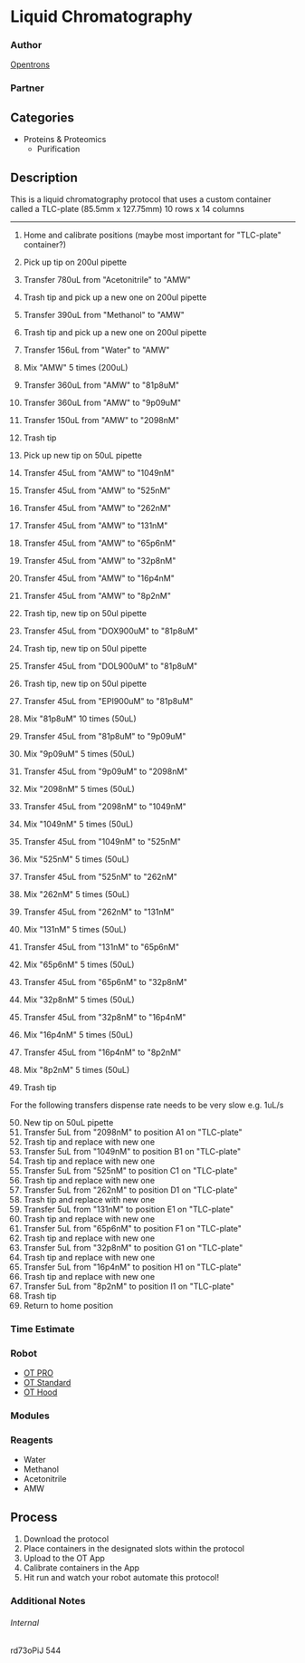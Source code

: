 # Liquid Chromatography

### Author
[Opentrons](https://opentrons.com/)

### Partner

## Categories
* Proteins & Proteomics
	* Purification

## Description
This is a liquid chromatography protocol that uses a custom container called a TLC-plate (85.5mm x 127.75mm) 10 rows x 14 columns
___
1. Home and calibrate positions (maybe most important for "TLC-plate" container?)
2. Pick up tip on 200ul pipette
3. Transfer 780uL from "Acetonitrile" to "AMW"
4. Trash tip and pick up a new one on 200ul pipette
5. Transfer 390uL from "Methanol" to "AMW"
6. Trash tip and pick up a new one on 200ul pipette
7. Transfer 156uL from "Water" to "AMW"
8. Mix "AMW" 5 times (200uL)
9. Transfer 360uL from "AMW" to "81p8uM"
10. Transfer 360uL from "AMW" to "9p09uM"
11. Transfer 150uL from "AMW" to "2098nM"
12. Trash tip

13. Pick up new tip on 50uL pipette
14. Transfer 45uL from "AMW" to "1049nM"
15. Transfer 45uL from "AMW" to "525nM"
16. Transfer 45uL from "AMW" to "262nM"
17. Transfer 45uL from "AMW" to "131nM"
18. Transfer 45uL from "AMW" to "65p6nM"
19. Transfer 45uL from "AMW" to "32p8nM"
20. Transfer 45uL from "AMW" to "16p4nM"
21. Transfer 45uL from "AMW" to "8p2nM"
22. Trash tip, new tip on 50ul pipette
23. Transfer 45uL from "DOX900uM" to "81p8uM"
24. Trash tip, new tip on 50ul pipette
25. Transfer 45uL from "DOL900uM" to "81p8uM"
26. Trash tip, new tip on 50ul pipette
27. Transfer 45uL from "EPI900uM" to "81p8uM"
28. Mix "81p8uM" 10 times (50uL)
29. Transfer 45uL from "81p8uM" to "9p09uM"
30. Mix "9p09uM" 5 times (50uL)
31. Transfer 45uL from "9p09uM" to "2098nM"
32. Mix "2098nM" 5 times (50uL)
33. Transfer 45uL from "2098nM" to "1049nM"
34. Mix "1049nM" 5 times (50uL)
35. Transfer 45uL from "1049nM" to "525nM"
36. Mix "525nM" 5 times (50uL)
37. Transfer 45uL from "525nM" to "262nM"
38. Mix "262nM" 5 times (50uL)
39. Transfer 45uL from "262nM" to "131nM"
40. Mix "131nM" 5 times (50uL)
41. Transfer 45uL from "131nM" to "65p6nM"
42. Mix "65p6nM" 5 times (50uL)
43. Transfer 45uL from "65p6nM" to "32p8nM"
44. Mix "32p8nM" 5 times (50uL)
45. Transfer 45uL from "32p8nM" to "16p4nM"
46. Mix "16p4nM" 5 times (50uL)
47. Transfer 45uL from "16p4nM" to "8p2nM"
48. Mix "8p2nM" 5 times (50uL)
49. Trash tip

For the following transfers dispense rate needs to be very slow e.g. 1uL/s

50. New tip on 50uL pipette
51. Transfer 5uL from "2098nM" to position A1 on "TLC-plate"
52. Trash tip and replace with new one
53. Transfer 5uL from "1049nM" to position B1 on "TLC-plate"
54. Trash tip and replace with new one
55. Transfer 5uL from "525nM" to position C1 on "TLC-plate"
56. Trash tip and replace with new one
57. Transfer 5uL from "262nM" to position D1 on "TLC-plate"
58. Trash tip and replace with new one
59. Transfer 5uL from "131nM" to position E1 on "TLC-plate"
60. Trash tip and replace with new one
61. Transfer 5uL from "65p6nM" to position F1 on "TLC-plate"
62. Trash tip and replace with new one
63. Transfer 5uL from "32p8nM" to position G1 on "TLC-plate"
64. Trash tip and replace with new one
65. Transfer 5uL from "16p4nM" to position H1 on "TLC-plate"
66. Trash tip and replace with new one
67. Transfer 5uL from "8p2nM" to position I1 on "TLC-plate"
68. Trash tip
69. Return to home position


### Time Estimate

### Robot
* [OT PRO](https://opentrons.com/ot-one-pro)
* [OT Standard](https://opentrons.com/ot-one-standard)  
* [OT Hood](https://opentrons.com/ot-one-hood)

### Modules


### Reagents
* Water
* Methanol
* Acetonitrile
* AMW

## Process
1. Download the protocol
2. Place containers in the designated slots within the protocol
3. Upload to the OT App
4. Calibrate containers in the App
5. Hit run and watch your robot automate this protocol!

### Additional Notes

###### Internal
rd73oPiJ
544